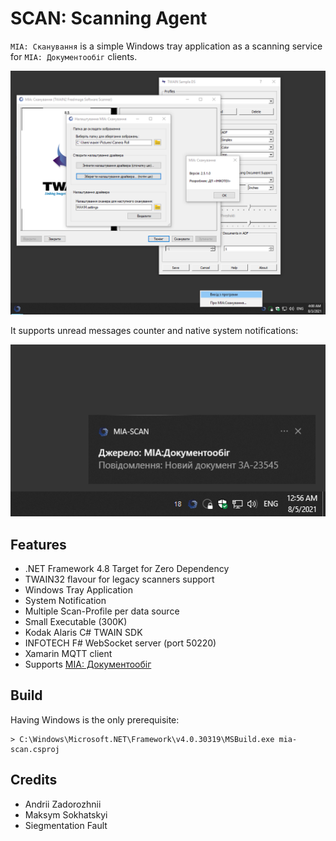 SCAN: Scanning Agent
====================

`МІА: Сканування` is a simple Windows tray application as a scanning service for `МІА: Документообіг` clients.

![Screenshot](/Resources/screenshot.png)

It supports unread messages counter and native system notifications:

![Screenshot](/Resources/messaging.png)

Features
--------

* .NET Framework 4.8 Target for Zero Dependency
* TWAIN32 flavour for legacy scanners support
* Windows Tray Application
* System Notification
* Multiple Scan-Profile per data source
* Small Executable (300K)
* Kodak Alaris C# TWAIN SDK
* INFOTECH F# WebSocket server (port 50220)
* Xamarin MQTT client
* Supports <a href="https://crm.erp.uno">МІА: Документообіг</a>

Build
-----

Having Windows is the only prerequisite:

```
> C:\Windows\Microsoft.NET\Framework\v4.0.30319\MSBuild.exe mia-scan.csproj
```

Credits
-------

* Andrii Zadorozhnii
* Maksym Sokhatskyi
* Siegmentation Fault
